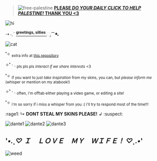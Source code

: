 > ![free-palestine](https://images-wixmp-ed30a86b8c4ca887773594c2.wixmp.com/f/3c6c2fb8-b01f-4643-ac66-9d2c8997f099/dgdu0co-9c478f4d-c5cc-4e2e-92fb-8348451745c1.png?token=eyJ0eXAiOiJKV1QiLCJhbGciOiJIUzI1NiJ9.eyJzdWIiOiJ1cm46YXBwOjdlMGQxODg5ODIyNjQzNzNhNWYwZDQxNWVhMGQyNmUwIiwiaXNzIjoidXJuOmFwcDo3ZTBkMTg4OTgyMjY0MzczYTVmMGQ0MTVlYTBkMjZlMCIsIm9iaiI6W1t7InBhdGgiOiJcL2ZcLzNjNmMyZmI4LWIwMWYtNDY0My1hYzY2LTlkMmM4OTk3ZjA5OVwvZGdkdTBjby05YzQ3OGY0ZC1jNWNjLTRlMmUtOTJmYi04MzQ4NDUxNzQ1YzEucG5nIn1dXSwiYXVkIjpbInVybjpzZXJ2aWNlOmZpbGUuZG93bmxvYWQiXX0.D65TFgBm-rCft23jNDrmQoLHZqZD8rd53eR1QIzt6JY) [**PLEASE _DO YOUR DAILY CLICK TO HELP PALESTINE!_ THANK YOU <3**](https://arab.org/click-to-help/palestine/)


![hi](https://i.imgur.com/Em2whpW.gif)

⇢ ˗ˏˋ <ins><sup> **greetings, sillies** </sup></ins> ೃ⁀➷

![cat](https://graphic.neocities.org/Katze_91.gif)

˚✧ <sub> extra info at [this repository](https://github.com/loudbarking/weedchiefer) </sub>

✧˚ · . <sub> pls pls pls *interact if we share interests* <3 </sub>

˚✧ <sub> if you want to just *take inspiration* from my skins, you can, but *please inform me* (whisper or mention on my atabook!) </sub>

✧˚ · . <sub> often, i'm offtab either playing a video game, or editing a site! </sub>

˚✧ <sub> i'm so sorry if i miss a whisper from you :( i'll try to respond most of the time!!! </sub>

:rage1: ↳ **DONT STEAL MY SKINS PLEASE!** ↲ :suspect:

![dante1](https://64.media.tumblr.com/1de69da7a691dbac1faa215d60fb2d20/e3f3f86e16ebc0f4-53/s100x200/368ff1d802960cdc11b8693ef54d9ec79f61c11f.gifv)
![dante2](https://64.media.tumblr.com/4e86da647d08044bbd70637f020343a1/e3f3f86e16ebc0f4-84/s100x200/9d49575b24408c3d37993e973380292dac8e8153.pnj)
![dante3](https://64.media.tumblr.com/45a13df9a026edfa58b9a04af2abd638/e3f3f86e16ebc0f4-bb/s100x200/fde57ef3dace66084c2d8776a39dc0576e51eaf7.gifv)

## '*•.¸♡ Ｉ　ＬＯＶＥ　ＭＹ　ＷＩＦＥ！ ♡¸.•*'

![weed](https://64.media.tumblr.com/bc3467ac788bed3cfb7d9e13ecfd7480/208c53463d30577d-93/s2048x3072/35684977d32910b2ece8e2d67f54421dcb25e20d.pnj)

